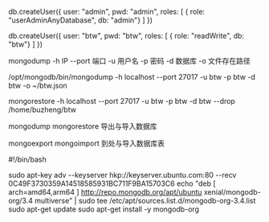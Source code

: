 
db.createUser({ user: "admin", pwd: "admin", roles: [ { role: "userAdminAnyDatabase", db: "admin"} ] })

db.createUser({ user: "btw", pwd: "btw", roles: [ { role: "readWrite", db: "btw"} ] })

mongodump -h IP --port 端口 -u 用户名 -p 密码 -d 数据库 -o 文件存在路径 

/opt/mongodb/bin/mongodump -h localhost --port 27017 -u btw -p btw -d btw -o ~/btw.json 


mongorestore -h localhost --port 27017 -u btw -p btw -d btw --drop /home/buzheng/btw


mongodump mongorestore 导出与导入数据库

mongoexport mongoimport 到处与导入数据库表


#!/bin/bash

sudo apt-key adv --keyserver hkp://keyserver.ubuntu.com:80 --recv 0C49F3730359A14518585931BC711F9BA15703C6
echo "deb [ arch=amd64,arm64 ] http://repo.mongodb.org/apt/ubuntu xenial/mongodb-org/3.4 multiverse" | sudo tee /etc/apt/sources.list.d/mongodb-org-3.4.list
sudo apt-get update
sudo apt-get install -y mongodb-org